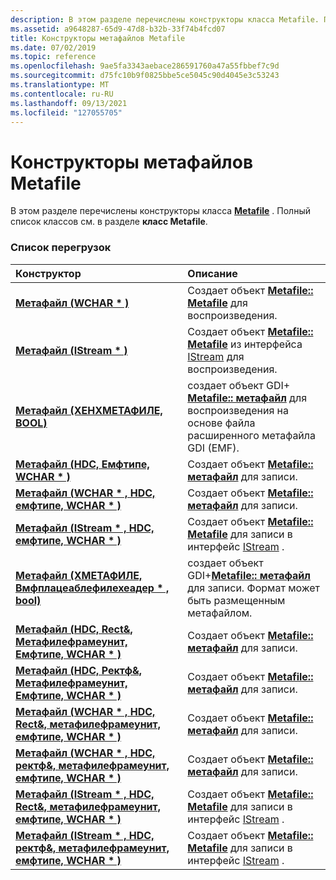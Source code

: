 ```yaml
---
description: В этом разделе перечислены конструкторы класса Metafile. Полный список классов см. в разделе класс Metafile.
ms.assetid: a9648287-65d9-47d8-b32b-33f74b4fcd07
title: Конструкторы метафайлов Metafile
ms.date: 07/02/2019
ms.topic: reference
ms.openlocfilehash: 9ae5fa3343aebace286591760a47a55fbbef7c9d
ms.sourcegitcommit: d75fc10b9f0825bbe5ce5045c90d4045e3c53243
ms.translationtype: MT
ms.contentlocale: ru-RU
ms.lasthandoff: 09/13/2021
ms.locfileid: "127055705"
---
```

# <a name="metafilemetafile-constructors"></a>Конструкторы метафайлов Metafile

В этом разделе перечислены конструкторы класса [**Metafile**](/windows/win32/api/gdiplusheaders/nl-gdiplusheaders-metafile) . Полный список классов см. в разделе **класс Metafile**.

### <a name="overload-list"></a>Список перегрузок



| Конструктор                                                                                                                                                                      | Описание                                                                                                                                                                                                                                                          |
|:---------------------------------------------------------------------------------------------------------------------------------------------------------------------------------|:---------------------------------------------------------------------------------------------------------------------------------------------------------------------------------------------------------------------------------------------------------------------|
| [**Метафайл (WCHAR \* )**](/windows/win32/api/gdiplusheaders/nf-gdiplusheaders-metafile-metafile(inconstwchar))                                                                                                          | Создает объект [**Metafile:: Metafile**](/windows/win32/api/gdiplusheaders/nf-gdiplusheaders-metafile-metafile(inconstwchar)) для воспроизведения.<br/>                                                                                                                                                   |
| [**Метафайл (IStream \* )**](/windows/win32/api/gdiplusheaders/nf-gdiplusheaders-metafile-metafile(inistream))                                                                                                          | Создает объект [**Metafile:: Metafile**](/windows/win32/api/gdiplusheaders/nf-gdiplusheaders-metafile-metafile(inistream)) из интерфейса [IStream](/windows/win32/api/objidl/nn-objidl-istream) для воспроизведения.<br/>                                                            |
| [**Метафайл (ХЕНХМЕТАФИЛЕ, BOOL)**](/windows/win32/api/gdiplusheaders/nf-gdiplusheaders-metafile-metafile(inhenhmetafile_inbool))                                                                                          | создает объект GDI+ [**Metafile:: метафайл**](/windows/win32/api/gdiplusheaders/nf-gdiplusheaders-metafile-metafile(inhenhmetafile_inbool)) для воспроизведения на основе файла расширенного метафайла GDI (EMF).<br/>                                                                                            |
| [**Метафайл (HDC, Емфтипе, WCHAR \* )**](/windows/win32/api/gdiplusheaders/nf-gdiplusheaders-metafile-metafile(inhdc_inemftype_inconstwchar))                                                                         | Создает объект [**Metafile:: метафайл**](/windows/win32/api/gdiplusheaders/nf-gdiplusheaders-metafile-metafile(inhdc_inemftype_inconstwchar)) для записи.<br/>                                                                                                                             |
| [**Метафайл (WCHAR \* , HDC, емфтипе, WCHAR \* )**](/windows/win32/api/gdiplusheaders/nf-gdiplusheaders-metafile-metafile(inconstwchar_inhdc_inemftype_inconstwchar))                                                        | Создает объект [**Metafile:: метафайл**](/windows/win32/api/gdiplusheaders/nf-gdiplusheaders-metafile-metafile(inconstwchar_inhdc_inemftype_inconstwchar)) для записи.<br/>                                                                                                                    |
| [**Метафайл (IStream \* , HDC, емфтипе, WCHAR \* )**](/windows/win32/api/gdiplusheaders/nf-gdiplusheaders-metafile-metafile(inistream_inhdc_inemftype_inconstwchar))                                                        | Создает объект [**Metafile:: Metafile**](/windows/win32/api/gdiplusheaders/nf-gdiplusheaders-metafile-metafile(inistream_inhdc_inemftype_inconstwchar)) для записи в интерфейс [IStream](/windows/win32/api/objidl/nn-objidl-istream) .<br/>                               |
| [**Метафайл (ХМЕТАФИЛЕ, Вмфплацеаблефилехеадер \* , bool)**](/windows/win32/api/gdiplusheaders/nf-gdiplusheaders-metafile-metafile(inhmetafile_inconstwmfplaceablefileheader_inbool))                                             | создает объект GDI+[**Metafile:: метафайл**](/windows/win32/api/gdiplusheaders/nf-gdiplusheaders-metafile-metafile(inhmetafile_inconstwmfplaceablefileheader_inbool)) для записи. Формат может быть размещенным метафайлом.<br/>                                                                          |
| [**Метафайл (HDC, Rect&, Метафилефрамеунит, Емфтипе, WCHAR \* )**](/windows/win32/api/gdiplusheaders/nf-gdiplusheaders-metafile-metafile(inhdc_inconstrect__inmetafileframeunit_inemftype_inconstwchar))            | Создает объект [**Metafile:: метафайл**](/windows/win32/api/gdiplusheaders/nf-gdiplusheaders-metafile-metafile(inhdc_inconstrect__inmetafileframeunit_inemftype_inconstwchar)) для записи.<br/>                                                                                        |
| [**Метафайл (HDC, Ректф&, Метафилефрамеунит, Емфтипе, WCHAR \* )**](/windows/win32/api/gdiplusheaders/nf-gdiplusheaders-metafile-metafile(inhdc_inconstrectf__inmetafileframeunit_inemftype_inconstwchar))           | Создает объект [**Metafile:: метафайл**](/windows/win32/api/gdiplusheaders/nf-gdiplusheaders-metafile-metafile(inhdc_inconstrectf__inmetafileframeunit_inemftype_inconstwchar)) для записи.<br/>                                                                                        |
| [**Метафайл (WCHAR \* , HDC, Rect&, метафилефрамеунит, емфтипе, WCHAR \* )**](/windows/win32/api/gdiplusheaders/nf-gdiplusheaders-metafile-metafile(inconstwchar_inhdc_inconstrect__inmetafileframeunit_inemftype_inconstwchar))    | Создает объект [**Metafile:: метафайл**](/windows/win32/api/gdiplusheaders/nf-gdiplusheaders-metafile-metafile(inconstwchar_inhdc_inconstrect__inmetafileframeunit_inemftype_inconstwchar)) для записи.<br/>                                                                                        |
| [**Метафайл (WCHAR \* , HDC, ректф&, метафилефрамеунит, емфтипе, WCHAR \* )**](/windows/win32/api/gdiplusheaders/nf-gdiplusheaders-metafile-metafile(inconstwchar_inhdc_inconstrectf__inmetafileframeunit_inemftype_inconstwchar))   | Создает объект [**Metafile:: метафайл**](/windows/win32/api/gdiplusheaders/nf-gdiplusheaders-metafile-metafile(inconstwchar_inhdc_inconstrectf__inmetafileframeunit_inemftype_inconstwchar)) для записи.<br/>                                                                                        |
| [**Метафайл (IStream \* , HDC, Rect&, метафилефрамеунит, емфтипе, WCHAR \* )**](/windows/win32/api/gdiplusheaders/nf-gdiplusheaders-metafile-metafile(inistream_inhdc_inconstrect__inmetafileframeunit_inemftype_inconstwchar))  | Создает объект [**Metafile:: Metafile**](/windows/win32/api/gdiplusheaders/nf-gdiplusheaders-metafile-metafile(inistream_inhdc_inconstrect__inmetafileframeunit_inemftype_inconstwchar)) для записи в интерфейс [IStream](/windows/win32/api/objidl/nn-objidl-istream) .<br/> |
| [**Метафайл (IStream \* , HDC, ректф&, метафилефрамеунит, емфтипе, WCHAR \* )**](/windows/win32/api/gdiplusheaders/nf-gdiplusheaders-metafile-metafile(inistream_inhdc_inconstrectf__inmetafileframeunit_inemftype_inconstwchar)) | Создает объект [**Metafile:: Metafile**](/windows/win32/api/gdiplusheaders/nf-gdiplusheaders-metafile-metafile(inistream_inhdc_inconstrectf__inmetafileframeunit_inemftype_inconstwchar)) для записи в интерфейс [IStream](/windows/win32/api/objidl/nn-objidl-istream) .<br/> |



 

 
